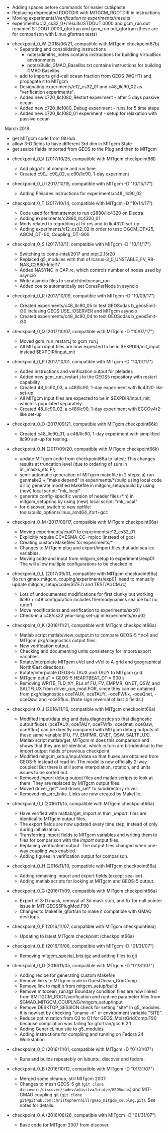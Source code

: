   * Adding spaces before commands for easier cut&paste
  * Replacing deprecated ROOTDIR with MITGCM_ROOTDIR in instructions
  * Moving experiments/*/verification to experiments/*/results
  * experiments/c12_cs32_0*/results/STDOUT.0000 and gcm_run.out
    renamed STDOUT.0000_gfortran and gcm_run.out_gfortran
    (these are for comparison with Linux gfortran tests)

- checkpoint_0_W (2018/06/21, compatible with MITgcm checkpoint67b)
  * Separating and consolidating instructions
    - notes/dimitris_notes contains
      instructions for building VirtualBox environments
    - notes/Build_GMAO_Baselibs.txt contains
      instructions for building GMAO Baselibs
  * add to imports grid-cell ocean fraction from GEOS (WGHT) and
    propagate it to MITgcm
  * Designating experiments/c12_cs32_01 and c48_llc90_02
    as "verification experiments".
  * Added new c720_llc1080_Restart experiment - after 5 days passive ocean
  * Added new c720_llc1080_Debug experiment - runs for 5 time steps
  * Added new c720_llc1080_01 experiment - setup for relaxation with passive ocean

March 2018
  * get MITgcm code from GitHub
  * allow 3-D fields to have different 3rd dim in MITgcm State
  * get seaice fields imported from GEOS to the Plug and then to MITgcm

- checkpoint_0_V (2017/10/25, compatible with MITgcm checkpoint66l)
  * Add pkg/ctrl at compile and run time
  * Created c90_llc90_02, a c90/llc90, 1-day experiment

- checkpoint_0_U (2017/10/15, compatible with MITgcm -D "10/15/17")
  * Adding Pleiades instructions for experiments/c48_llc90_02

- checkpoint_0_T (2017/10/14, compatible with MITgcm -D "10/14/17")
  * Code used for first attempt to run c2880/llc4320 on Electra
  * Adding experiments/c2880_llc4320_01
  * Mods related to regridding at hi-res and to llc4320 set-up
  * Adding experiments/c12_cs32_02 in order to test:
    OGCM_DT=25, AGCM_DT=90, Coupling_DT=900

- checkpoint_0_S (2017/10/11, compatible with MITgcm -D "10/11/17")
  * Switching to comp-intel/2017 and mpt.2.15r20
  * Replaced g5_modules with that of
    Icarus-3_0_UNSTABLE_FV_R8-NAS_C2880-Intel17
  * Added NASYNC in CAP.rc, which controls number of nodes used by asyncio
  * Write asyncio files to scratch/mitocean_run
  * Added coe to automatically set CoresPerNode in asyncio

- checkpoint_0_R (2017/10/09, compatible with MITgcm -D "10/09/17")
  * Created experiments/c48_llc90_05 to test GEOSodas b_geos5mit-i30
    inclusing GEOS USE_IOSERVER and MITgcm asyncio
  * Created experiments/c48_llc90_04 to test GEOSodas b_geos5mit-i30

- checkpoint_0_Q (2017/10/07, compatible with MITgcm -D "10/07/17")
  * Moved gcm_run_restart.j to gcm_run.j
  * All MITgcm input files are now expected to be in
    $EXPDIR/mit_input instead $EXPDIR/input_mit

- checkpoint_0_P (2017/10/01, compatible with MITgcm -D "10/01/17")
  * Added instructions and verification output for pleiades
  * Added new gcm_run_restart.j to the GEOS5 repository with restart capability
  * Created 48_llc90_03, a c48/llc90, 1-day experiment with
    llc4320-like set-up
  * All MITgcm input files are expected to be in $EXPDIR/input_mit,
    which is populated separately.
  * Created 48_llc90_02, a c48/llc90, 1-day experiment with
    ECCOv4r2-like set-up

- checkpoint_0_O (2017/09/21, compatible with MITgcm checkpoint66k)
  * Created c48_llc90_01, a c48/llc90, 1-day experiment
    with simplified llc90 set-up for testing.

- checkpoint_0_N (2017/09/20, compatible with MITgcm checkpoint66k)
  * update MITgcm code from checkpoint66a to latest:
    This changes results at truncation level (due to ordering of
    sum in ini_masks_etc.F);
  * semi-automatic generation of MITgcm makefile in 2 steps:
    a) run genmake2 + "make depend" in experiments/*/build using local code dir
    b) generate modified Makefile in mitgcm_setup/build by using (new) local 
       script: "mk_local"
  * generate config-specific version of header files (*.h) in mitgcm_setup/inc
    by using (new) local script: "mk_local"
  * for discover, switch to new optfile: tools/build_options/linux_amd64_ifort+gcc

- checkpoint_0_M (2017/09/17, compatible with MITgcm checkpoint66a)
  * Moving experiments/exp01 to experiments/c12_cs32_01
  * Explicitly require CC=ESMA_CC=mpicc (instead of gcc)
  * Creating custom Makefiles for experiments/*
  * Changes to MITgcm plug and export/import files that add
    sea ice variables.
  * Moving code and input from mitgcm_setup to experiments/exp01
    The will allow multiple configurations to be checked in.

- checkpoint_0_L (2017/09/01, compatible with MITgcm checkpoint66a)
  (to run gmao_mitgcm_couplng/experiments/exp01, need to manually
   update mitgcm_setup/code/SIZE.h and TEST/AGCM.rc)
  * Lots of undocumented modifications for first clunky but
    working llc90 + c48 configuration includes thermodynamics
    sea ice but no runoff
  * Move modifications and verification to experiments/exp01
  * Check-in a c48/cs32 year-long set-up in experiments/exp02

- checkpoint_0_K (2016/11/21, compatible with MITgcm checkpoint66a)
  * Matlab script matlab/view_output.m to compare
    GEOS-5 *.nc4 and MITgcm pkg/diagnostics output files.
  * New verification output.
  * Checking and documenting units consistency for
    import/export variables.
  * Rotate/interpolate MITgcm uVel and vVel to A-grid and
    geographical North/East directions.
  * Rotate/interpolate GEOS-5 TAUX and TAUY to MITgcm grid.
  * MITgcm detlaT = GEOS-5 HEARTBEAT_DT = 900 s
  * Removing WRITE_FLD_XY_RLs of FU, FV, EMPMR, QNET, QSW,
    and SALTFLUX from driver_run_mod.FOR, since they can
    be obtained from pkg/diagnostics oceTAUX, oceTAUY,
    -oceFWflx, -oceQnet, -oceQsw, and -oceSflux.
    (Note sign reversal of last 4 fields.)

- checkpoint_0_J (2016/11/16, compatible with MITgcm checkpoint66a)
  * Modified input/data.pkg and data.diagnostics so that
    diagnostic output fluxes (oceTAUX, oceTAUY, oceFWflx,
    oceQnet, oceQsw, oceSflux) can be directly compared
    with MITgcm debug outputs of these same variable
    (FU, FV, EMPMR, QNET, QSW, SALTFLUX).
    Matlab script matlab/get_MITgcm.m does this comparison
    and shows that they are bit-identical, which in turn
    are bit-identical to the *import* output fields of
    previous checkpoint.
  * Modified mitgcm_setup/input/data so that fluxes are
    obtained from GEOS-5 instead of read-in. The model
    is now officially 2-way coupled! But there is still
    some interpolation, rotation, and units issues to be
    sorted out.
  * Removed *import* debug output files and matlab scripts to
    look at them. They are replaced by MITgcm output files.
  * Moved driver_get* and driver_set* to subdirectory driver.
  * Removed mk_src_links. Links are now created by Makefile.

- checkpoint_0_I (2016/11/15, compatible with MITgcm checkpoint66a)
  * Have verified with matlab/get_import.m that *_import.* files
    are identical to MITgcm output files.
  * The export fields are now updated every time step, instead
    of only during initialization.
  * Transferring import fields to MITgcm variables and writing
    them to files for comparison with the *import* output files.
  * Replacing verification output. The output files changed
    when one-way coupling was enabled.
  * Adding figures in verification output for comparison.

- checkpoint_0_H (2016/11/10, compatible with MITgcm checkpoint66a)
  * Adding remaining import and export fields (except sea-ice).
  * Adding matlab scripts for looking at MITgcm and GEOS-5 output.

- checkpoint_0_G (2016/11/09, compatible with MITgcm checkpoint66a)
  * Export of 3-D mask, removal of 3d mask stub, and fix
    for null pointer issue in MIT_GEOS5PlugMod.F90
  * Changes to Makefile_gfortran to make it compatible
    with GMAO desktops.

- checkpoint_0_F (2016/11/07, compatible with MITgcm checkpoint66a)
  * Updating to latest MITgcm checkpoint (checkpoint66a)

- checkpoint_0_E (2016/11/06, compatible with MITgcm -D "01/31/07")
  * Removing mitgcm_special_bits.tgz and adding files to git

- checkpoint_0_D (2016/11/05, compatible with MITgcm -D "01/31/07")
  * Adding recipe for generating custom Makefile
  * Remove links to MITgcm code in GuestOcean_GridComp
  * Remove link to mpif.h from mitgcm_setup/build
  * Remove mitocean_run.tgz
     Boundary condition files are now linked from $MITGCM_ROOT/verification
     and runtime parameter files from $GMAO_MITGCM_COUPLNG/mitgcm_setup/input
  * Remove DESKTOP_SESSION check for setting "site" in g5_modules.
     It is now set by checking "uname -n" or environment variable "SITE".
  * Reduce optimization from O3 to O1 for GEOS_MoistGridComp.F90
     because compilation was failing for gfortran/gcc 6.2.1
  * Adding GenericLinux site to g5_modules
  * Adding instructions for compiling and running on Fedora 24 Workstation.

- checkpoint_0_C (2016/11/01, compatible with MITgcm -D "01/31/07")
  * Runs and builds repeatebly on lubuntu, discover and fedora.

- checkpoint_0_B (2016/10/12, compatible with MITgcm -D "01/31/07")
  * Merged some cleanup, still MITgcm 2007.
  * Changes to mesh GEOS-5 git
     (`git clone discover:/discover/swdev/adasilva/bridge/GEOSodas`)
     and MIT-GMAO coupling git
     (`git clone git@github.com:christophernhill/gmao_mitgcm_couplng.git`).
     See notes for details.

- checkpoint_0_A (2016/08/26, compatible with MITgcm -D "01/31/07")
  * Base code for MITgcm 2007 from discover.
